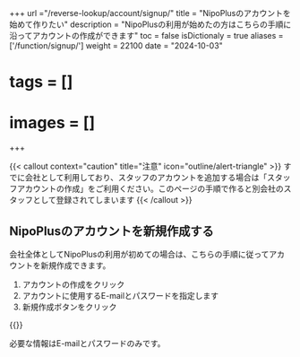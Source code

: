 +++
url ="/reverse-lookup/account/signup/"
title = "NipoPlusのアカウントを始めて作りたい"
description = "NipoPlusの利用が始めたの方はこちらの手順に沿ってアカウントの作成ができます"
toc = false
isDictionaly = true
aliases = ['/function/signup/']
weight = 22100
date = "2024-10-03"
# tags = []
# images = []
+++

{{< callout context="caution" title="注意" icon="outline/alert-triangle" >}}
すでに会社として利用しており、スタッフのアカウントを追加する場合は「スタッフアカウントの作成」をご利用ください。このページの手順で作ると別会社のスタッフとして登録されてしまいます
{{< /callout >}}

## NipoPlusのアカウントを新規作成する

会社全体としてNipoPlusの利用が初めての場合は、こちらの手順に従ってアカウントを新規作成できます。

1. アカウントの作成をクリック
2. アカウントに使用するE-mailとパスワードを指定します
3. 新規作成ボタンをクリック

{{<iTablet filename="signup" msg="初めて利用する際はアカウントを作ってね" alice="shield">}}

必要な情報はE-mailとパスワードのみです。
